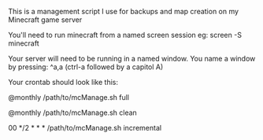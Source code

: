 This is a management script I use for backups and map creation on my Minecraft game server

You'll need to run minecraft from a named screen session eg: screen -S minecraft

Your server will need to be running in a named window. You name a window by pressing: ^a,a (ctrl-a followed by a capitol A)

Your crontab should look like this:

@monthly /path/to/mcManage.sh full

@monthly /path/to/mcManage.sh clean

00 */2 * * * /path/to/mcManage.sh incremental
